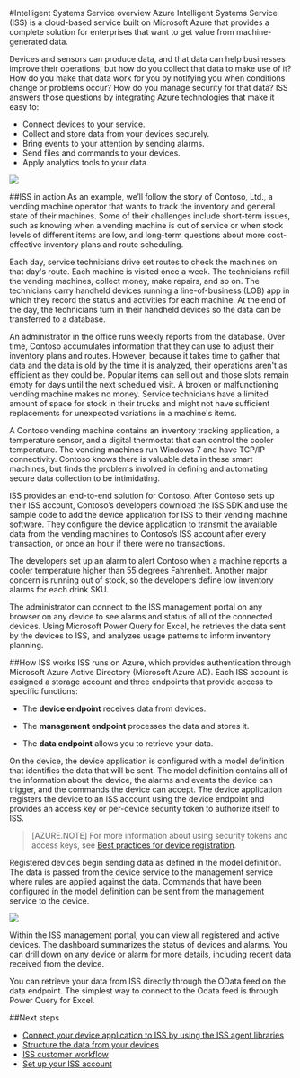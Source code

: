 <properties title="Intelligent Systems Service Overview" pageTitle="Intelligent Systems Service Overview" description="An introduction to Intelligent Systems Service in Azure." metaKeywords="Intelligent Systems,ISS,IoT" services="intelligent-systems" solutions="" documentationCenter="" authors="jdecker" manager="alanth" videoId="" scriptId="" />

<tags ms.service="intelligent-systems" ms.devlang="na" ms.topic="article" ms.tgt_pltfrm="na" ms.workload="tbd" ms.date="11/13/2014" ms.author="jdecker" ms.prod="azure">

#Intelligent Systems Service overview
Azure Intelligent Systems Service (ISS) is a cloud-based service built on Microsoft Azure that provides a complete solution for enterprises that want to get value from machine-generated data.  

Devices and sensors can produce data, and that data can help businesses improve their operations, but how do you collect that data to make use of it? How do you make that data work for you by notifying you when conditions change or problems occur? How do you manage security for that data? ISS answers those questions by integrating Azure technologies that make it easy to:  

-	Connect devices to your service.
-	Collect and store data from your devices securely. 
-	Bring events to your attention by sending alarms.
-	Send files and commands to your devices.
-	Apply analytics tools to your data.
 
![][1]  

##ISS in action
As an example, we’ll follow the story of Contoso, Ltd., a vending machine operator that wants to track the inventory and general state of their machines. Some of their challenges include short-term issues, such as knowing when a vending machine is out of service or when stock levels of different items are low, and long-term questions about more cost-effective inventory plans and route scheduling.  

Each day, service technicians drive set routes to check the machines on that day's route. Each machine is visited once a week. The technicians refill the vending machines, collect money, make repairs, and so on. The technicians carry handheld devices running a line-of-business (LOB) app in which they record the status and activities for each machine. At the end of the day, the technicians turn in their handheld devices so the data can be transferred to a database.  

An administrator in the office runs weekly reports from the database. Over time, Contoso accumulates information that they can use to adjust their inventory plans and routes. However, because it takes time to gather that data and the data is old by the time it is analyzed, their operations aren't as efficient as they could be. Popular items can sell out and those slots remain empty for days until the next scheduled visit. A broken or malfunctioning vending machine makes no money. Service technicians have a limited amount of space for stock in their trucks and might not have sufficient replacements for unexpected variations in a machine's items.  
   
A Contoso vending machine contains an inventory tracking application, a temperature sensor, and a digital thermostat that can control the cooler temperature. The vending machines run Windows 7 and have TCP/IP connectivity. Contoso knows there is valuable data in these smart machines, but finds the problems involved in defining and automating secure data collection to be intimidating.  

ISS provides an end-to-end solution for Contoso. After Contoso sets up their ISS account, Contoso’s developers download the ISS SDK and use the sample code to add the device application for ISS to their vending machine software. They configure the device application to transmit the available data from the vending machines to Contoso’s ISS account after every transaction, or once an hour if there were no transactions.  

The developers set up an alarm to alert Contoso when a machine reports a cooler temperature higher than 55 degrees Fahrenheit. Another major concern is running out of stock, so the developers define low inventory alarms for each drink SKU.   

The administrator can connect to the ISS management portal on any browser on any device to see alarms and status of all of the connected devices. Using Microsoft Power Query for Excel, he retrieves the data sent by the devices to ISS, and analyzes usage patterns to inform inventory planning.  

##How ISS works
ISS runs on Azure, which provides authentication through Microsoft Azure Active Directory (Microsoft Azure AD). Each ISS account is assigned a storage account and three endpoints that provide access to specific functions:  

- The **device endpoint** receives data from devices.  

- The **management endpoint** processes the data and stores it.  

- The **data endpoint** allows you to retrieve your data.  

On the device, the device application is configured with a model definition that identifies the data that will be sent. The model definition contains all of the information about the device, the alarms and events the device can trigger, and the commands the device can accept. The device application registers the device to an ISS account using the device endpoint and provides an access key or per-device security token to authorize itself to ISS.  
 
>[AZURE.NOTE] For more information about using security tokens and access keys, see [Best practices for device registration](./iss-best-practice-device-registration.md).  

Registered devices begin sending data as defined in the model definition. The data is passed from the device service to the management service where rules are applied against the data. Commands that have been configured in the model definition can be sent from the management service to the device.
 
![][2]

Within the ISS management portal, you can view all registered and active devices. The dashboard summarizes the status of devices and alarms. You can drill down on any device or alarm for more details, including recent data received from the device.   

You can retrieve your data from ISS directly through the OData feed on the data endpoint. The simplest way to connect to the Odata feed is through Power Query for Excel.   

##Next steps
-	[Connect your device application to ISS by using the ISS agent libraries](./iss-client-libraries.md)
-	[Structure the data from your devices](./iss-plan-data-model.md)
-	[ISS customer workflow](./iss-workflow.md)
-	[Set up your ISS account]()
  

[1]: ./media/iss-overview/iss-overview-01.jpg
[2]: ./media/iss-overview/iss-overview-02.jpg
